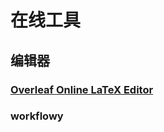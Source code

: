 # 在线工具



## 编辑器

### [Overleaf Online LaTeX Editor](https://www.overleaf.com?r=29b7cb0f&rm=d&rs=b)



### workflowy

